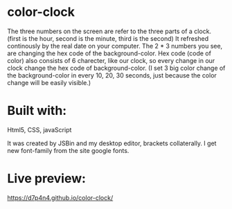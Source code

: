 # color-clock
The  three numbers on the screen are refer to the three parts of a clock. (first is the hour, second is the minute, third is the second) It refreshed continously by the real date on your computer. The 2 * 3 numbers you see, are changing the hex code of the background-color. Hex code (code of color) also consists of 6 charecter, like our clock, so every change in our clock change the hex code of background-color.
(I set 3 big color change of the background-color in every 10, 20, 30 seconds, just because the color change will be easily visible.)

# Built with:
Html5,
CSS,
javaScript

It was created by JSBin and my desktop editor, brackets collaterally.
I get new font-family from the site google fonts.

# Live preview:
https://d7p4n4.github.io/color-clock/
